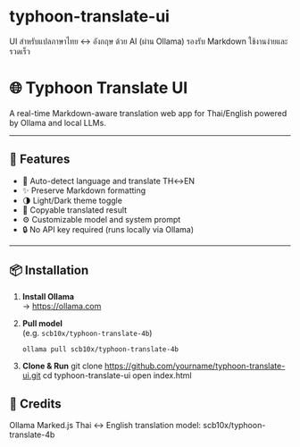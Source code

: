 # typhoon-translate-ui
UI สำหรับแปลภาษาไทย ↔ อังกฤษ ด้วย AI (ผ่าน Ollama) รองรับ Markdown ใช้งานง่ายและรวดเร็ว

# 🌐 Typhoon Translate UI

A real-time Markdown-aware translation web app for Thai/English powered by Ollama and local LLMs.

---

## 🚀 Features

- 🔁 Auto-detect language and translate TH↔EN
- ✨ Preserve Markdown formatting
- 🌗 Light/Dark theme toggle
- 💬 Copyable translated result
- ⚙️ Customizable model and system prompt
- 🔒 No API key required (runs locally via Ollama)

---

## 📦 Installation

1. **Install Ollama**  
   → https://ollama.com

2. **Pull model**  
   (e.g. `scb10x/typhoon-translate-4b`)
   ```bash
   ollama pull scb10x/typhoon-translate-4b
3. **Clone & Run**
  git clone https://github.com/yourname/typhoon-translate-ui.git
  cd typhoon-translate-ui
  open index.html

## 🙌 Credits
Ollama
Marked.js
Thai ↔ English translation model: scb10x/typhoon-translate-4b
